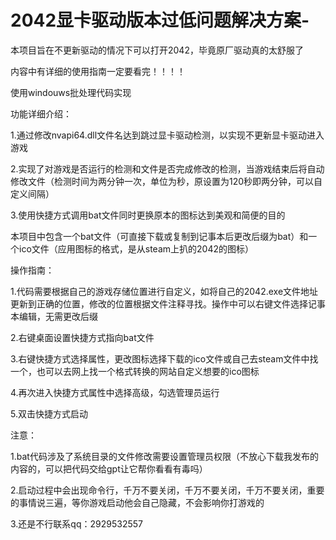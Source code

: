# 2042显卡驱动版本过低问题解决方案-
本项目旨在不更新驱动的情况下可以打开2042，毕竟原厂驱动真的太舒服了

内容中有详细的使用指南一定要看完！！！！

使用windouws批处理代码实现

功能详细介绍：

1.通过修改nvapi64.dll文件名达到跳过显卡驱动检测，以实现不更新显卡驱动进入游戏

2.实现了对游戏是否运行的检测和文件是否完成修改的检测，当游戏结束后将自动修改文件（检测时间为两分钟一次，单位为秒，原设置为120秒即两分钟，可以自定义间隔）

3.使用快捷方式调用bat文件同时更换原本的图标达到美观和简便的目的

本项目中包含一个bat文件（可直接下载或复制到记事本后更改后缀为bat）和一个ico文件（应用图标的格式，是从steam上扒的2042的图标）

操作指南：

1.代码需要根据自己的游戏存储位置进行自定义，如将自己的2042.exe文件地址更新到正确的位置，修改的位置根据文件注释寻找。操作中可以右键文件选择记事本编辑，无需更改后缀

2.右键桌面设置快捷方式指向bat文件

3.右键快捷方式选择属性，更改图标选择下载的ico文件或自己去steam文件中找一个，也可以去网上找一个格式转换的网站自定义想要的ico图标

4.再次进入快捷方式属性中选择高级，勾选管理员运行

5.双击快捷方式启动

注意：

1.bat代码涉及了系统目录的文件修改需要设置管理员权限（不放心下载我发布的内容的，可以把代码交给gpt让它帮你看看有毒吗）

2.启动过程中会出现命令行，千万不要关闭，千万不要关闭，千万不要关闭，重要的事情说三遍，等你游戏启动他会自己隐藏，不会影响你打游戏的

3.还是不行联系qq：2929532557
